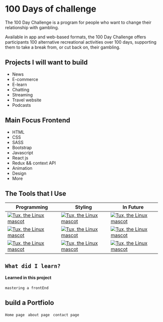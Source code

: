 # 100 Days of challenge

The 100 Day Challenge is a program for people who want to change their relationship with gambling.

Available in app and web-based formats, the 100 Day Challenge offers participants 100 alternative recreational activities over 100 days, supporting them to take a break from, or cut back on, their gambling.

## Projects I will want to build
 - News 
 - E-commerce
 - E-learn
 - Chatting 
 - Streaming 
 - Travel website
 - Podcasts

## Main Focus Frontend

- HTML
- CSS
- SASS
- Bootstrap
- Javascript
- React js
- Redux && context API
- Animation
- Design
- More


## The Tools that I Use 

| Programming | Styling | In Future|
| --------------- | --------------- | --------------- |
| [![Tux, the Linux mascot](https://bit.ly/35WIAAm)](https://reactjs.org/)  | [![Tux, the Linux mascot](https://bit.ly/3NYEkl8)](https://www.w3schools.com/css/) | [![Tux, the Linux mascot](https://bit.ly/3KvOFCP)](https://sass-lang.com/) |
|[![Tux, the Linux mascot](https://bit.ly/37zccV5)](https://redux.js.org/)  | [![Tux, the Linux mascot](https://bit.ly/37CEGxb)](https://getbootstrap.com/)  | [![Tux, the Linux mascot](https://bit.ly/3JlEejW)](https://www.remotion.dev/)  |
| [![Tux, the Linux mascot](https://bit.ly/3O05Vm4)](https://developer.mozilla.org/en-US/docs/Web/JavaScript)  | [![Tux, the Linux mascot](https://bit.ly/3KuaBhO)](https://mui.com/)  | [![Tux, the Linux mascot](https://bit.ly/3urpyvy)](https://icomoon.io/)  

## `What did I learn?`
#### Learned in this project

`mastering a frontEnd`

## build a Portfiolo

`Home page `
`about page `
`contact page `
